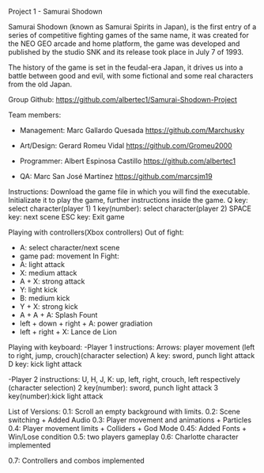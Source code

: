 ﻿Project 1 - Samurai Shodown

Samurai Shodown (known as Samurai Spirits in Japan), 
is the first entry of a series of competitive fighting 
games of the same name, it was created for the NEO GEO 
arcade and home platform, the game was developed and 
published by the studio SNK and its release took place 
in July 7 of 1993.

The history of the game is set in the feudal-era Japan, 
it drives us into a battle between good and evil, with 
some fictional and some real characters from the old Japan.

Group Github: https://github.com/albertec1/Samurai-Shodown-Project

Team members:
- Management: Marc Gallardo Quesada https://github.com/Marchusky

- Art/Design: Gerard Romeu Vidal https://github.com/Gromeu2000

- Programmer: Albert Espinosa Castillo https://github.com/albertec1

- QA: Marc San José Martínez https://github.com/marcsjm19

Instructions:
Download the game file in which you will find the executable. 
Initializate it to play the game, further instructions inside the game.
Q key: select character(player 1)
1 key(number): select character(player 2)
SPACE key: next scene
ESC key: Exit game

Playing with controllers(Xbox controllers)
Out of fight:
- A: select character/next scene
- game pad: movement
In Fight:
- A: light attack
- X: medium attack
- A + X: strong attack
- Y: light kick
- B: medium kick
- Y + X: strong kick
- A + A + A: Splash Fount
- left + down + right + A: power gradiation
- left + right + X: Lance de Lion


Playing with keyboard:
-Player 1 instructions:
	Arrows: player movement (left to right, jump, crouch)(character selection)
	A key: sword, punch light attack
	D key: kick light attack

-Player 2 instructions: 
	U, H, J, K: up, left, right, crouch, left respectively (character selection)
	2 key(number): sword, punch light attack
	3 key(number):kick light attack

List of Versions:
0.1: Scroll an empty background with limits.
0.2: Scene switching + Added Audio
0.3: Player movement and animations + Particles 
0.4: Player movement limits + Colliders + God Mode
0.45: Added Fonts + Win/Lose condition
0.5: two players gameplay
0.6: Charlotte character implemented
0.7: Controllers and combos implemented